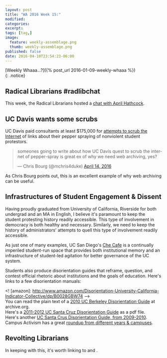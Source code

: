 ```yaml
---
layout: post
title: "WA 2016 Week 15:"
modified:
categories: 
excerpt:
tags: [tag,]
image:
  feature: weekly-assemblage.png
  thumb: weekly-assemblage.png
published: false
date: 2016-04-10T23:54:23-06:00
---
```

  
[Weekly Whaaa…?]({% post_url 2016-01-09-weekly-whaaa %})  
{: .notice}  

## Radical Librarians #radlibchat  

This week, the Radical Librarians hosted a [chat with April Hathcock](https://rlc.radicallibrarianship.org/2016/04/07/radlibchat-12th-april-2016/).  

## UC Davis wants some scrubs   

UC Davis paid consultants at least $175,000 for [attempts to scrub the Internet](http://www.sacbee.com/news/local/article71659992.html) of links about their pepper spraying of nonviolent student protestors.  

<blockquote class="twitter-tweet" data-lang="en"><p lang="en" dir="ltr">someones going to write about how UC Davis quest to scrub the internet of pepper-spray is great ex of why we need web archiving, yes?</p>&mdash; Chris Bourg (@mchris4duke) <a href="https://twitter.com/mchris4duke/status/720660507053723650">April 14, 2016</a></blockquote> <script async src="//platform.twitter.com/widgets.js" charset="utf-8"></script>

As Chris Bourg points out, this is an excellent example of why web archiving can be useful.  

## Infrastructures of Student Engagement & Dissent  

Having proudly graduated from University of California, Riverside for both undergrad and an MA in English, I believe it's paramount to keep the student protesting history readily accessible. This type of involvement in democracy is both healthy and necessary. Similarly, we need to keep the history of administrators' attempts to quell this type of involvement readily accessible.  

As just one of many examples, UC San Diego's [Che Cafe](http://thechecafe.blogspot.com/p/about.html) is a continually imperiled student-run space that provides both institutional memory and an infrastructure of student-led agitation for better governance of the UC system. 

Students also produce disorientation guides that reframe, question, and contest official rhetoric about institutions and the goals of education. Here's links to a few disorientation manuals:   

<!  [amazon]: http://www.amazon.com/Disorientation-University-California-Indicator-Collective/dp/B0028GBW74 -->  
You can read the plain text of a [2010 UC Berkeley Disorientation Guide]( https://archive.org/stream/216605-uc-disorientation-guide/216605-uc-disorientation-guide_djvu.txt) at archive.org.  
Here's a [2011-2012 UC Santa Cruz Disorientation Guide](http://www.campusactivism.org/server-new/uploads/2011_ucsc_disorientation_guide.pdf) as a pdf file.  
Here's another [UC Santa Crus Disorientation Guide, from 2009-2010](https://www.indybay.org/uploads/2009/09/26/ucsc-disguide-2009.pdf).  
Campus Activism has a great [roundup from different years & campuses](http://www.campusactivism.org/displaycategory-4.htm).  

## Revolting Librarians  

In keeping with this, it's worth linking to []() and [](). 
